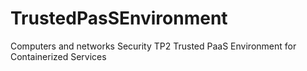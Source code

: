 # TrustedPasSEnvironment
Computers and networks Security TP2 Trusted PaaS Environment for Containerized Services

